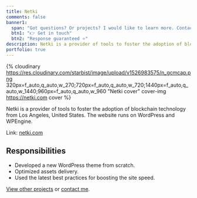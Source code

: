 ```yaml
---
title: Netki
comments: false
banner1:
  span: "Got questions? Or projects? I would like to learn more. Contact me today!"
  btn1: "👉 Get in touch"
  btn2: "Response guaranteed ⭐️"
description: Netki is a provider of tools to foster the adoption of blockchain technology from Los Angeles, United States. The website runs on WordPress and WPEngine.
portfolio: true
---
```


{% cloudinary https://res.cloudinary.com/starbist/image/upload/v1526983575/n_gcmcap.png 320px=f_auto,q_auto,w_270;720px=f_auto,q_auto,w_720;1440px=f_auto,q_auto,w_1440;960px=f_auto,q_auto,w_960 "Netki cover" cover-img https://netki.com cover %}

Netki is a provider of tools to foster the adoption of blockchain technology from Los Angeles, United States. The website runs on WordPress and WPEngine.

Link: [netki.com](//netki.com/)

## Responsibilities

- Developed a new WordPress theme from scratch.
- Optimized assets delivery.
- Used the latest best practices for boosting the site speed.

[View other projects](/portfolio/) or [contact me](/about-me/).
